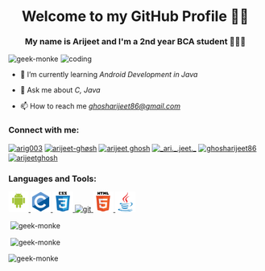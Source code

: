 <h1 align="center">Welcome to my GitHub Profile 👋🏽</h1>
<h3 align="center">My name is Arijeet and I'm a 2nd year BCA student 👨🏽‍💻</h3>

<img align="right" alt="coding" width="400" src="https://i.pinimg.com/originals/f1/e7/34/f1e734f9cade86fe737a9aa404ad5677.gif">

<p align="left"> <img src="https://komarev.com/ghpvc/?username=geek-monke&label=Profile%20views&color=0e75b6&style=flat" alt="geek-monke" /> </p>

- 🌱 I’m currently learning *Android Development in Java*

- 💬 Ask me about *C, Java*

- 📫 How to reach me *ghosharijeet86@gmail.com*

<h3 align="left">Connect with me:</h3>
<p align="left">
<a href="https://twitter.com/arig003" target="blank"><img align="center" src="https://raw.githubusercontent.com/rahuldkjain/github-profile-readme-generator/master/src/images/icons/Social/twitter.svg" alt="arig003" height="30" width="40" /></a>
<a href="https://linkedin.com/in/arijeet-ghøsh" target="blank"><img align="center" src="https://raw.githubusercontent.com/rahuldkjain/github-profile-readme-generator/master/src/images/icons/Social/linked-in-alt.svg" alt="arijeet-ghøsh" height="30" width="40" /></a>
<a href="https://fb.com/arijeet ghosh" target="blank"><img align="center" src="https://raw.githubusercontent.com/rahuldkjain/github-profile-readme-generator/master/src/images/icons/Social/facebook.svg" alt="arijeet ghosh" height="30" width="40" /></a>
<a href="https://instagram.com/_ari._.jeet._" target="blank"><img align="center" src="https://raw.githubusercontent.com/rahuldkjain/github-profile-readme-generator/master/src/images/icons/Social/instagram.svg" alt="_ari._.jeet._" height="30" width="40" /></a>
<a href="https://www.hackerrank.com/ghosharijeet86" target="blank"><img align="center" src="https://raw.githubusercontent.com/rahuldkjain/github-profile-readme-generator/master/src/images/icons/Social/hackerrank.svg" alt="ghosharijeet86" height="30" width="40" /></a>
<a href="https://www.leetcode.com/arijeetghosh" target="blank"><img align="center" src="https://raw.githubusercontent.com/rahuldkjain/github-profile-readme-generator/master/src/images/icons/Social/leet-code.svg" alt="arijeetghosh" height="30" width="40" /></a>
</p>

<h3 align="left">Languages and Tools:</h3>
<p align="left"> <a href="https://developer.android.com" target="_blank" rel="noreferrer"> <img src="https://raw.githubusercontent.com/devicons/devicon/master/icons/android/android-original-wordmark.svg" alt="android" width="40" height="40"/> </a> <a href="https://www.cprogramming.com/" target="_blank" rel="noreferrer"> <img src="https://raw.githubusercontent.com/devicons/devicon/master/icons/c/c-original.svg" alt="c" width="40" height="40"/> </a> <a href="https://www.w3schools.com/css/" target="_blank" rel="noreferrer"> <img src="https://raw.githubusercontent.com/devicons/devicon/master/icons/css3/css3-original-wordmark.svg" alt="css3" width="40" height="40"/> </a> <a href="https://git-scm.com/" target="_blank" rel="noreferrer"> <img src="https://www.vectorlogo.zone/logos/git-scm/git-scm-icon.svg" alt="git" width="40" height="40"/> </a> <a href="https://www.w3.org/html/" target="_blank" rel="noreferrer"> <img src="https://raw.githubusercontent.com/devicons/devicon/master/icons/html5/html5-original-wordmark.svg" alt="html5" width="40" height="40"/> </a> <a href="https://www.java.com" target="_blank" rel="noreferrer"> <img src="https://raw.githubusercontent.com/devicons/devicon/master/icons/java/java-original.svg" alt="java" width="40" height="40"/> </a> </p>

<p>&nbsp;<img align="center" src="https://github-readme-stats.vercel.app/api/top-langs?username=geek-monke&show_icons=true&locale=en&layout=compact" alt="geek-monke" /></p>

<p>&nbsp;<img align="center" src="https://github-readme-stats.vercel.app/api?username=geek-monke&show_icons=true&locale=en" alt="geek-monke" /></p>

<p><img align="center" src="https://github-readme-streak-stats.herokuapp.com/?user=geek-monke&" alt="geek-monke" /></p>

